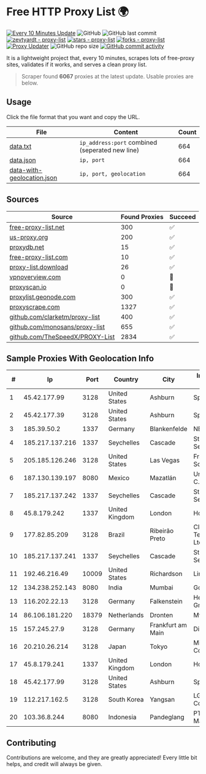 
# Free HTTP Proxy List 🌍

[![Every 10 Minutes Update](https://github.com/mertguvencli/http-proxy-list/actions/workflows/main.yml/badge.svg?branch=main)](https://github.com/mertguvencli/http-proxy-list/actions/workflows/main.yml)
![GitHub](https://img.shields.io/github/license/mertguvencli/http-proxy-list)
![GitHub last commit](https://img.shields.io/github/last-commit/mertguvencli/http-proxy-list)
[![zevtyardt - proxy-list](https://img.shields.io/static/v1?label=zevtyardt&message=proxy-list&color=blue&logo=github)](https://github.com/zevtyardt/proxy-list "Go to GitHub repo")
[![stars - proxy-list](https://img.shields.io/github/stars/zevtyardt/proxy-list?style=social)](https://github.com/zevtyardt/proxy-list)
[![forks - proxy-list](https://img.shields.io/github/forks/zevtyardt/proxy-list?style=social)](https://github.com/zevtyardt/proxy-list)
[![Proxy Updater](https://github.com/zevtyardt/proxy-list/workflows/Proxy%20Updater/badge.svg)](https://github.com/zevtyardt/proxy-list/actions?query=workflow:"Proxy+Updater")
![GitHub repo size](https://img.shields.io/github/repo-size/zevtyardt/proxy-list)
[![GitHub commit activity](https://img.shields.io/github/commit-activity/m/zevtyardt/proxy-list?logo=commits)](https://github.com/zevtyardt/proxy-list/commits/main)

It is a lightweight project that, every 10 minutes, scrapes lots of free-proxy sites, validates if it works, and serves a clean proxy list.

> Scraper found **6067** proxies at the latest update. Usable proxies are below.

## Usage

Click the file format that you want and copy the URL.

|File|Content|Count|
|----|-------|-----|
|[data.txt](https://raw.githubusercontent.com/mertguvencli/http-proxy-list/main/proxy-list/data.txt)|`ip_address:port` combined (seperated new line)|664|
|[data.json](https://raw.githubusercontent.com/mertguvencli/http-proxy-list/main/proxy-list/data.json)|`ip, port`|664|
|[data-with-geolocation.json](https://raw.githubusercontent.com/mertguvencli/http-proxy-list/main/proxy-list/data-with-geolocation.json)|`ip, port, geolocation`|664|

## Sources

|Source|Found Proxies|Succeed|
|------|-------------|-------|
|[free-proxy-list.net](https://free-proxy-list.net)|300|✅|
|[us-proxy.org](https://www.us-proxy.org)|200|✅|
|[proxydb.net](http://proxydb.net)|15|✅|
|[free-proxy-list.com](https://free-proxy-list.com/?page=&port=&type%5B%5D=http&type%5B%5D=https&up_time=0&search=Search)|10|✅|
|[proxy-list.download](https://www.proxy-list.download/HTTP)|26|✅|
|[vpnoverview.com](https://vpnoverview.com/privacy/anonymous-browsing/free-proxy-servers)|0|🚫|
|[proxyscan.io](https://www.proxyscan.io)|0|🚫|
|[proxylist.geonode.com](https://proxylist.geonode.com/api/proxy-list?limit=300&page=1&sort_by=lastChecked&sort_type=desc&protocols=http,https)|300|✅|
|[proxyscrape.com](https://api.proxyscrape.com/v2/?request=displayproxies&protocol=http&timeout=10000&country=all&ssl=all&anonymity=all)|1327|✅|
|[github.com/clarketm/proxy-list](https://raw.githubusercontent.com/clarketm/proxy-list/master/proxy-list-raw.txt)|400|✅|
|[github.com/monosans/proxy-list](https://raw.githubusercontent.com/monosans/proxy-list/main/proxies/http.txt)|655|✅|
|[github.com/TheSpeedX/PROXY-List](https://raw.githubusercontent.com/TheSpeedX/PROXY-List/master/http.txt)|2834|✅|


## Sample Proxies With Geolocation Info

|#|Ip|Port|Country|City|Internet Service Provider|
|-|--|----|-------|----|-------------------------|
|1|45.42.177.99|3128|United States|Ashburn|Sprint|
|2|45.42.177.39|3128|United States|Ashburn|Sprint|
|3|185.39.50.2|1337|Germany|Blankenfelde|NETZNUTZ|
|4|185.217.137.216|1337|Seychelles|Cascade|Stallion Network Services Limited|
|5|205.185.126.246|3128|United States|Las Vegas|FranTech Solutions|
|6|187.130.139.197|8080|Mexico|Mazatlán|Uninet S.A. de C.V.|
|7|185.217.137.242|1337|Seychelles|Cascade|Stallion Network Services Limited|
|8|45.8.179.242|1337|United Kingdom|London|Hostland LLC|
|9|177.82.85.209|3128|Brazil|Ribeirão Preto|Claro NXT Telecomunicacoes Ltda|
|10|185.217.137.241|1337|Seychelles|Cascade|Stallion Network Services Limited|
|11|192.46.216.49|10009|United States|Richardson|Linode, LLC|
|12|134.238.252.143|8080|India|Mumbai|Google LLC|
|13|116.202.22.13|3128|Germany|Falkenstein|Hetzner Online GmbH|
|14|86.106.181.220|18379|Netherlands|Dronten|Mvps LTD|
|15|157.245.27.9|3128|Germany|Frankfurt am Main|DigitalOcean, LLC|
|16|20.210.26.214|3128|Japan|Tokyo|Microsoft Corporation|
|17|45.8.179.241|1337|United Kingdom|London|Hostland LLC|
|18|45.42.177.99|3128|United States|Ashburn|Sprint|
|19|112.217.162.5|3128|South Korea|Yangsan|LG DACOM Corporation|
|20|103.36.8.244|8080|Indonesia|Pandeglang|PT Awinet Global Mandiri|



## Contributing

Contributions are welcome, and they are greatly appreciated! Every
little bit helps, and credit will always be given.

